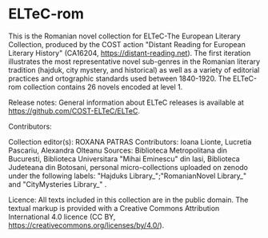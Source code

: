 # ELTeC-rom
This is the Romanian novel collection for ELTeC-The European Literary Collection, produced by the COST action "Distant Reading for European Literary History" (CA16204, https://distant-reading.net).
The first iteration illustrates the most representative novel sub-genres in the Romanian literary tradition (hajduk, city mystery, and historical) as well as a variety of editorial practices and ortographic standards used between 1840-1920. The ELTeC-rom collection contains 26 novels encoded at level 1. 
 

Release notes:
General information about ELTeC releases is available at https://github.com/COST-ELTeC/ELTeC.


Contributors:

Collection editor(s): ROXANA PATRAS
Contributors: Ioana Lionte, Lucretia Pascariu, Alexandra Olteanu
Sources: Biblioteca Metropolitana din Bucuresti, Biblioteca Universitara "Mihai Eminescu" din Iasi, Biblioteca Judeteana din Botosani, personal micro-collections uploaded on zenodo under the following labels: "Hajduks Library_";"RomanianNovel Library_" and "CityMysteries Library_" .

Licence:
All texts included in this collection are in the public domain. The textual markup is provided with a Creative Commons Attribution International 4.0 licence (CC BY, https://creativecommons.org/licenses/by/4.0/).
 
